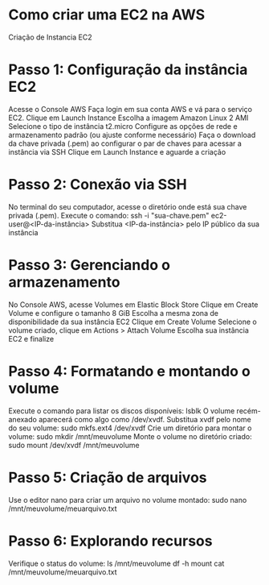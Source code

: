 # Como criar uma EC2 na AWS
Criação de Instancia EC2

# Passo 1: Configuração da instância EC2
Acesse o Console AWS
Faça login em sua conta AWS e vá para o serviço EC2.
Clique em Launch Instance
Escolha a imagem Amazon Linux 2 AMI
Selecione o tipo de instância t2.micro
Configure as opções de rede e armazenamento padrão (ou ajuste conforme necessário)
Faça o download da chave privada (.pem) ao configurar o par de chaves para acessar a instância via SSH
Clique em Launch Instance e aguarde a criação

# Passo 2: Conexão via SSH
No terminal do seu computador, acesse o diretório onde está sua chave privada (.pem).
Execute o comando: ssh -i "sua-chave.pem" ec2-user@<IP-da-instância>
Substitua <IP-da-instância> pelo IP público da sua instância

# Passo 3: Gerenciando o armazenamento
No Console AWS, acesse Volumes em Elastic Block Store
Clique em Create Volume e configure o tamanho 8 GiB
Escolha a mesma zona de disponibilidade da sua instância EC2
Clique em Create Volume
Selecione o volume criado, clique em Actions > Attach Volume
Escolha sua instância EC2 e finalize

# Passo 4: Formatando e montando o volume
Execute o comando para listar os discos disponíveis: lsblk
O volume recém-anexado aparecerá como algo como /dev/xvdf.
Substitua xvdf pelo nome do seu volume: sudo mkfs.ext4 /dev/xvdf
Crie um diretório para montar o volume: sudo mkdir /mnt/meuvolume
Monte o volume no diretório criado: sudo mount /dev/xvdf /mnt/meuvolume

# Passo 5: Criação de arquivos
Use o editor nano para criar um arquivo no volume montado: sudo nano /mnt/meuvolume/meuarquivo.txt

# Passo 6: Explorando recursos
Verifique o status do volume:
ls /mnt/meuvolume
df -h
mount
cat /mnt/meuvolume/meuarquivo.txt




